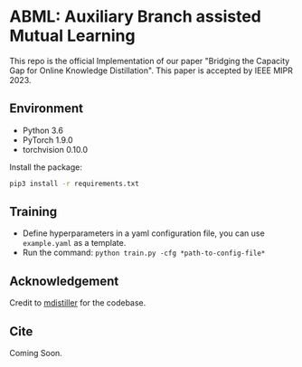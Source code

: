 # ABML: Auxiliary Branch assisted Mutual Learning
This repo is the official Implementation of our paper "Bridging the Capacity Gap for Online Knowledge Distillation". This paper is accepted by IEEE MIPR 2023.

## Environment

- Python 3.6
- PyTorch 1.9.0
- torchvision 0.10.0
  
Install the package:
```bash
pip3 install -r requirements.txt
```

## Training
- Define hyperparameters in a yaml configuration file, you can use `example.yaml` as a template.
- Run the command:
  `python train.py -cfg *path-to-config-file*`

## Acknowledgement
Credit to [mdistiller](https://github.com/megvii-research/mdistiller) for the codebase.

## Cite
Coming Soon.
